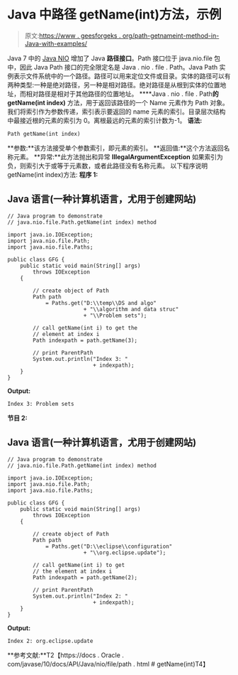 # Java 中路径 getName(int)方法，示例

> 原文:[https://www . geesforgeks . org/path-getnameint-method-in-Java-with-examples/](https://www.geeksforgeeks.org/path-getnameint-method-in-java-with-examples/)

Java 7 中的 [Java NIO](https://www.geeksforgeeks.org/tag/java-nio-package/) 增加了 Java **路径接口**。Path 接口位于 java.nio.file 包中，因此 Java Path 接口的完全限定名是 Java . nio . file . Path。Java Path 实例表示文件系统中的一个路径。路径可以用来定位文件或目录。实体的路径可以有两种类型:一种是绝对路径，另一种是相对路径。绝对路径是从根到实体的位置地址，而相对路径是相对于其他路径的位置地址。
****Java . nio . file . Path**的 getName(int index)** 方法，用于返回该路径的一个 Name 元素作为 Path 对象。我们将索引作为参数传递，索引表示要返回的 name 元素的索引。目录层次结构中最接近根的元素的索引为 0。离根最远的元素的索引计数为-1。
**语法:**

```
Path getName(int index)
```

**参数:**该方法接受单个参数索引，即元素的索引。
**返回值:**这个方法返回名称元素。
**异常:**此方法抛出和异常 **IllegalArgumentException** 如果索引为负，则索引大于或等于元素数，或者此路径没有名称元素。
以下程序说明 getName(int index)方法:
**程序 1:**

## Java 语言(一种计算机语言，尤用于创建网站)

```
// Java program to demonstrate
// java.nio.file.Path.getName(int index) method

import java.io.IOException;
import java.nio.file.Path;
import java.nio.file.Paths;

public class GFG {
    public static void main(String[] args)
        throws IOException
    {

        // create object of Path
        Path path
            = Paths.get("D:\\temp\\DS and algo"
                        + "\\algorithm and data struc"
                        + "\\Problem sets");

        // call getName(int i) to get the
        // element at index i
        Path indexpath = path.getName(3);

        // print ParentPath
        System.out.println("Index 3: "
                           + indexpath);
    }
}
```

**Output:** 

```
Index 3: Problem sets
```

**节目 2:**

## Java 语言(一种计算机语言，尤用于创建网站)

```
// Java program to demonstrate
// java.nio.file.Path.getName(int index) method

import java.io.IOException;
import java.nio.file.Path;
import java.nio.file.Paths;

public class GFG {
    public static void main(String[] args)
        throws IOException
    {

        // create object of Path
        Path path
            = Paths.get("D:\\eclipse\\configuration"
                        + "\\org.eclipse.update");

        // call getName(int i) to get
        // the element at index i
        Path indexpath = path.getName(2);

        // print ParentPath
        System.out.println("Index 2: "
                           + indexpath);
    }
}
```

**Output:** 

```
Index 2: org.eclipse.update
```

**参考文献:**T2【https://docs . Oracle . com/javase/10/docs/API/Java/nio/file/path . html # getName(int)T4】